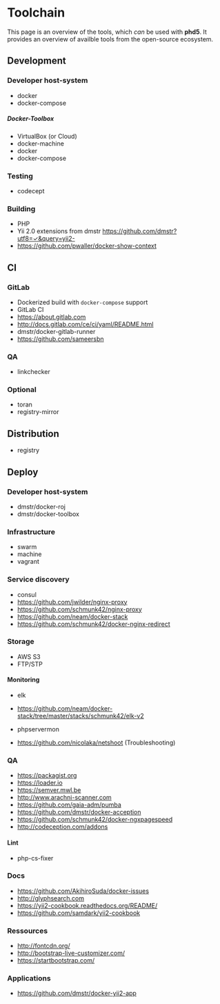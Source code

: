 # Toolchain

This page is an overview of the tools, which *can* be used with **phd5**. It provides an overview of availble tools from the open-source ecosystem.

## Development

### Developer host-system

- docker
- docker-compose

##### Docker-Toolbox

- VirtualBox (or Cloud)
- docker-machine
- docker
- docker-compose

### Testing

- codecept

### Building

- PHP
- Yii 2.0 extensions from dmstr https://github.com/dmstr?utf8=✓&query=yii2-
- https://github.com/pwaller/docker-show-context


## CI

### GitLab

- Dockerized build with `docker-compose` support
- GitLab CI
 - https://about.gitlab.com
 - http://docs.gitlab.com/ce/ci/yaml/README.html
 - dmstr/docker-gitlab-runner
- https://github.com/sameersbn

### QA

- linkchecker

### Optional

- toran
- registry-mirror

## Distribution

- registry

## Deploy

### Developer host-system

- dmstr/docker-roj
- dmstr/docker-toolbox

### Infrastructure

- swarm
- machine
- vagrant

### Service discovery

- consul
- https://github.com/jwilder/nginx-proxy
- https://github.com/schmunk42/nginx-proxy
- https://github.com/neam/docker-stack
- https://github.com/schmunk42/docker-nginx-redirect

### Storage

- AWS S3
- FTP/STP

#### Monitoring

- elk
 - https://github.com/neam/docker-stack/tree/master/stacks/schmunk42/elk-v2
- phpservermon

- https://github.com/nicolaka/netshoot (Troubleshooting)

### QA

- https://packagist.org
- https://loader.io
- https://semver.mwl.be
- http://www.arachni-scanner.com
- https://github.com/gaia-adm/pumba
- https://github.com/dmstr/docker-acception
- https://github.com/schmunk42/docker-ngxpagespeed
- http://codeception.com/addons

#### Lint

- php-cs-fixer


### Docs

- https://github.com/AkihiroSuda/docker-issues
- http://glyphsearch.com
- https://yii2-cookbook.readthedocs.org/README/
- https://github.com/samdark/yii2-cookbook

### Ressources

- http://fontcdn.org/
- http://bootstrap-live-customizer.com/
- https://startbootstrap.com/


### Applications

- https://github.com/dmstr/docker-yii2-app


